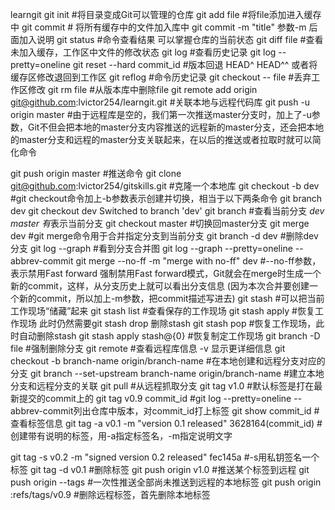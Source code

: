 learngit
git init   #将目录变成Git可以管理的仓库
git add file #将file添加进入缓存中
git commit   # 将所有缓存中的文件加入库中 git commit -m "title" 参数-m 后面加入说明
git status  #命令查看结果 可以掌握仓库的当前状态
git diff file   #查看未加入缓存，工作区中文件的修改状态
git log   #查看历史记录  git log --pretty=oneline
git reset --hard commit_id #版本回退 HEAD^ HEAD^^ 或者将缓存区修改退回到工作区
git reflog   #命令历史记录
git checkout -- file   #丢弃工作区修改
git rm file    #从版本库中删除file
git remote add origin git@github.com:lvictor254/learngit.git #关联本地与远程代码库 
git push -u origin master  #由于远程库是空的，我们第一次推送master分支时，加上了-u参数，Git不但会把本地的master分支内容推送的远程新的master分支，还会把本地的master分支和远程的master分支关联起来，在以后的推送或者拉取时就可以简化命令

git push origin master  #推送命令
git clone git@github.com:lvictor254/gitskills.git  #克隆一个本地库
git checkout -b dev  #git checkout命令加上-b参数表示创建并切换，相当于以下两条命令
git branch dev
git checkout dev
Switched to branch 'dev'
git branch  #查看当前分支  *dev  master  有*表示当前分支
git checkout master  #切换回master分支
git merge dev  #git merge命令用于合并指定分支到当前分支
git branch -d dev   #删除dev分支
git log --graph  #看到分支合并图 git log --graph --pretty=oneline --abbrev-commit
git merge --no-ff -m "merge with no-ff" dev  #--no-ff参数，表示禁用Fast forward 强制禁用Fast forward模式，Git就会在merge时生成一个新的commit，这样，从分支历史上就可以看出分支信息 (因为本次合并要创建一个新的commit，所以加上-m参数，把commit描述写进去)
git stash   #可以把当前工作现场“储藏”起来
git stash list   #查看保存的工作现场
git stash apply  #恢复工作现场  此时仍然需要git stash drop 删除stash
git stash pop    #恢复工作现场，此时自动删除stash
git stash apply stash@{0}   #恢复制定工作现场
git branch -D file   #强制删除分支
git remote  #查看远程库信息  -v 显示更详细信息
git checkout -b branch-name origin/branch-name   #在本地创建和远程分支对应的分支
git branch --set-upstream branch-name origin/branch-name  #建立本地分支和远程分支的关联
git pull  #从远程抓取分支
git tag v1.0  #默认标签是打在最新提交的commit上的
git tag v0.9 commit_id  #git log --pretty=oneline --abbrev-commit列出仓库中版本，对commit_id打上标签
git show commit_id   #查看标签信息
git tag -a v0.1 -m "version 0.1 released" 3628164(commit_id)  #创建带有说明的标签，用-a指定标签名，-m指定说明文字

git tag -s v0.2 -m "signed version 0.2 released" fec145a  #-s用私钥签名一个标签
git tag -d v0.1   #删除标签
git push origin v1.0   #推送某个标签到远程
git push origin --tags   #一次性推送全部尚未推送到远程的本地标签
git push origin :refs/tags/v0.9   #删除远程标签，首先删除本地标签
